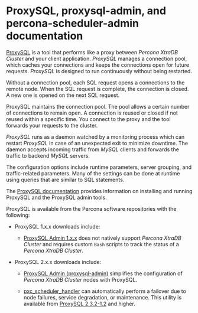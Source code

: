 # ProxySQL, proxysql-admin, and percona-scheduler-admin documentation

[ProxySQL](https://www.proxysql.com/) is a tool that performs like a proxy between *Percona XtraDB Cluster* and your client application. *ProxySQL* manages a connection pool, which caches your connections and keeps the connections open for future requests. *ProxySQL* is designed to run continuously without being restarted.

Without a connection pool, each SQL request opens a connections to the remote node. When the SQL request is complete, the connection is closed. A new one is opened on the next SQL request.

ProxySQL maintains the connection pool. The pool allows a certain number of connections to remain open. A connection is reused or closed if not reused within a specific time. You connect to the proxy and the tool forwards your requests to the cluster.

*ProxySQL* runs as a daemon watched by a monitoring process which can restart *ProxySQL* in case of an unexpected exit to minimize downtime. The daemon accepts incoming traffic from *MySQL* clients and forwards the traffic to backend *MySQL* servers.

The configuration options include runtime parameters, server grouping, and traffic-related parameters. Many of the settings can be done at runtime using queries that are similar to SQL statements.

The [ProxySQL documentation](https://proxysql.com/documentation/) provides information on installing and running ProxySQL and the ProxySQL admin tools.


ProxySQL is available from the Percona software repositories with the following:

* ProxySQL 1.x.x downloads include:

    * [ProxySQL Admin 1.x.x](proxysql-v1.md) does not natively support *Percona XtraDB Cluster* and requires custom `Bash` scripts to track the status of a *Percona XtraDB Cluster*.
  
* ProxySQL 2.x.x downloads include:

    * [ProxySQL Admin (proxysql-admin)](proxysql-admin-tool-v2-config.md) simplifies the configuration of *Percona XtraDB Cluster* nodes with ProxySQL.

    * [pxc_scheduler_handler](build-psh.md) can automatically perform a failover due to node failures, service degradation, or maintenance. This utility is available from [ProxySQL 2.3.2-1.2](./release-notes-2.3.2-1.md) and higher.

